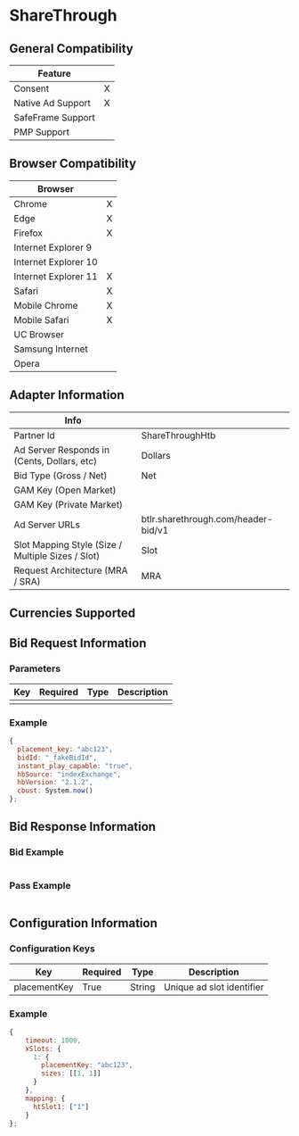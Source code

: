 # ShareThrough
## General Compatibility
|Feature|  |
|---|---|
| Consent | X |
| Native Ad Support | X |
| SafeFrame Support |  |
| PMP Support | |

## Browser Compatibility
| Browser |  |
|--- |---|
| Chrome | X |
| Edge | X |
| Firefox | X |
| Internet Explorer 9 |  |
| Internet Explorer 10 |  |
| Internet Explorer 11 | X |
| Safari | X |
| Mobile Chrome | X |
| Mobile Safari | X |
| UC Browser | |
| Samsung Internet | |
| Opera | |

## Adapter Information
| Info | |
|---|---|
| Partner Id | ShareThroughHtb |
| Ad Server Responds in (Cents, Dollars, etc) | Dollars |
| Bid Type (Gross / Net) | Net |
| GAM Key (Open Market) | |
| GAM Key (Private Market) | |
| Ad Server URLs | btlr.sharethrough.com/header-bid/v1 |
| Slot Mapping Style (Size / Multiple Sizes / Slot) | Slot |
| Request Architecture (MRA / SRA) | MRA |

## Currencies Supported

## Bid Request Information
### Parameters
| Key | Required | Type | Description |
|---|---|---|---|
| | | | |

### Example
```javascript
{
  placement_key: "abc123",
  bidId: "_fakeBidId",
  instant_play_capable: "true",
  hbSource: "indexExchange",
  hbVersion: "2.1.2",
  cbust: System.now()
};
```

## Bid Response Information
### Bid Example
```javascript

```
### Pass Example
```javascript
```

## Configuration Information
### Configuration Keys
| Key | Required | Type | Description |
|---|---|---|---|
| placementKey | True | String | Unique ad slot identifier |

### Example
```javascript
{
    timeout: 1000,
    xSlots: {
      1: {
        placementKey: "abc123",
        sizes: [[1, 1]]
      }
    },
    mapping: {
      htSlot1: ["1"]
    }
};

```
